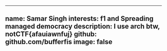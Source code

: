  ---
name: Samar Singh
interests: f1 and Spreading managed democracy
description: I use arch btw, notCTF{afauiawnfuj}
github: github.com/bufferfis
image: false
--- 
